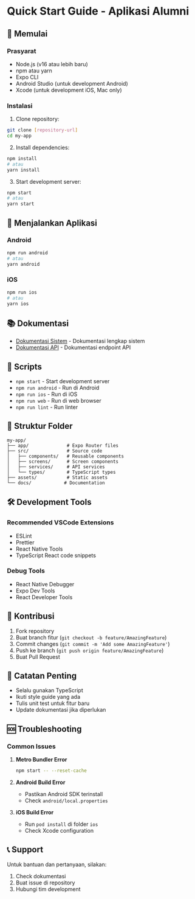 # Quick Start Guide - Aplikasi Alumni

## 🚀 Memulai

### Prasyarat
- Node.js (v16 atau lebih baru)
- npm atau yarn
- Expo CLI
- Android Studio (untuk development Android)
- Xcode (untuk development iOS, Mac only)

### Instalasi

1. Clone repository:
```bash
git clone [repository-url]
cd my-app
```

2. Install dependencies:
```bash
npm install
# atau
yarn install
```

3. Start development server:
```bash
npm start
# atau
yarn start
```

## 📱 Menjalankan Aplikasi

### Android
```bash
npm run android
# atau
yarn android
```

### iOS
```bash
npm run ios
# atau
yarn ios
```

## 📚 Dokumentasi

- [Dokumentasi Sistem](./system-documentation.md) - Dokumentasi lengkap sistem
- [Dokumentasi API](./docs-api.md) - Dokumentasi endpoint API

## 🔧 Scripts

- `npm start` - Start development server
- `npm run android` - Run di Android
- `npm run ios` - Run di iOS
- `npm run web` - Run di web browser
- `npm run lint` - Run linter

## 📁 Struktur Folder

```
my-app/
├── app/              # Expo Router files
├── src/              # Source code
│   ├── components/   # Reusable components
│   ├── screens/      # Screen components
│   ├── services/     # API services
│   └── types/        # TypeScript types
├── assets/           # Static assets
└── docs/            # Documentation
```

## 🛠 Development Tools

### Recommended VSCode Extensions
- ESLint
- Prettier
- React Native Tools
- TypeScript React code snippets

### Debug Tools
- React Native Debugger
- Expo Dev Tools
- React Developer Tools

## 🤝 Kontribusi

1. Fork repository
2. Buat branch fitur (`git checkout -b feature/AmazingFeature`)
3. Commit changes (`git commit -m 'Add some AmazingFeature'`)
4. Push ke branch (`git push origin feature/AmazingFeature`)
5. Buat Pull Request

## 📝 Catatan Penting

- Selalu gunakan TypeScript
- Ikuti style guide yang ada
- Tulis unit test untuk fitur baru
- Update dokumentasi jika diperlukan

## 🆘 Troubleshooting

### Common Issues

1. **Metro Bundler Error**
   ```bash
   npm start -- --reset-cache
   ```

2. **Android Build Error**
   - Pastikan Android SDK terinstall
   - Check `android/local.properties`

3. **iOS Build Error**
   - Run `pod install` di folder `ios`
   - Check Xcode configuration

## 📞 Support

Untuk bantuan dan pertanyaan, silakan:
1. Check dokumentasi
2. Buat issue di repository
3. Hubungi tim development 